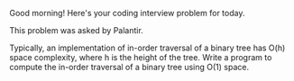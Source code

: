 Good morning! Here's your coding interview problem for today.

This problem was asked by Palantir.

Typically, an implementation of in-order traversal of a binary tree has O(h) 
space complexity, where h is the height of the tree. Write a program to compute
the in-order traversal of a binary tree using O(1) space.